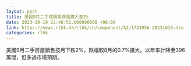 ```yaml
---
layout: post
title: 美國9月二手樓銷售跌幅擴大至2%
date: 2023-10-19 22:48:51.000000000 +08:00
link: https://news.rthk.hk/rthk/ch/component/k2/1723956-20231019.htm
categories: rthk
---
```


美國9月二手房屋銷售按月下跌2%，跌幅較8月的0.7%擴大。以年率計降至396萬間，但多過市場預期。
